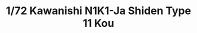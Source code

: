 ---
layout: product
title: "1/72 Kawanishi N1K1-Ja Shiden Type 11 Kou"
price: "2100" 
desc: "Maketa"
img_path: "/assets/img/AO-051917.webp"
brand: "EDUARD"
available: true
special_offer: false
new: true
soon: false
cat: "010000"
subcat: "010400"
subsubcat: "00"
sifra: "AO-051917"
popular: false
---